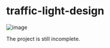 # traffic-light-design

![image](https://user-images.githubusercontent.com/33609172/223400364-86ea638b-f9c6-4ff5-bba5-8b7d99f8f627.png)

The project is still incomplete.
